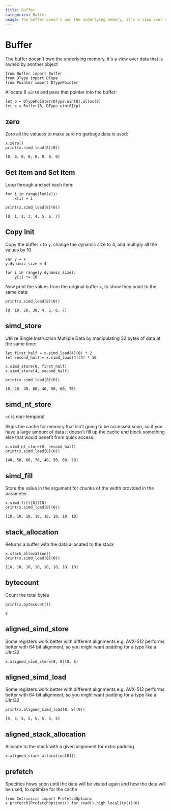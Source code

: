```yaml
---
title: Buffer
categories: Buffer
usage: The buffer doesn't own the underlying memory, it's a view over data that is owned by another object
---
```


# Buffer

The buffer doesn't own the underlying memory, it's a view over data that is owned by another object


```mojo :no-line-numbers 
from Buffer import Buffer
from DType import DType
from Pointer import DTypePointer
```

Allocate 8 `uint8` and pass that pointer into the buffer:


```mojo :no-line-numbers 
let p = DTypePointer[DType.uint8].alloc(8)
let x = Buffer[8, DType.uint8](p)
```

## zero
Zero all the valuees to make sure no garbage data is used:


```mojo :no-line-numbers 
x.zero()
print(x.simd_load[8](0))
```

    [0, 0, 0, 0, 0, 0, 0, 0]


## Get Item and Set Item
Loop through and set each item:


```mojo :no-line-numbers 
for i in range(len(x)):
    x[i] = i

print(x.simd_load[8](0))
```

    [0, 1, 2, 3, 4, 5, 6, 7]


## Copy Init

Copy the buffer `x` to `y`, change the dynamic size to 4, and multiply all the values by 10


```mojo :no-line-numbers 
var y = x
y.dynamic_size = 4

for i in range(y.dynamic_size):
    y[i] *= 10 
```

Now print the values from the original buffer `x`, to show they point to the same data:


```mojo :no-line-numbers 
print(x.simd_load[8](0))
```

    [0, 10, 20, 30, 4, 5, 6, 7]


## simd_store
Utilize Single Instruction Mutliple Data by manipulating 32 bytes of data at the same time:


```mojo :no-line-numbers 
let first_half = x.simd_load[4](0) * 2
let second_half = x.simd_load[4](4) * 10

x.simd_store(0, first_half)
x.simd_store(4, second_half)

print(x.simd_load[8](0))
```

    [0, 20, 40, 60, 40, 50, 60, 70]


## simd_nt_store
`nt` is non-temporal

Skips the cache for memory that isn't going to be accessed soon, so if you have a large amount of data it doesn't fill up the cache and block something else that would benefit from quick access.


```mojo :no-line-numbers 
x.simd_nt_store(0, second_half)
print(x.simd_load[8](0))
```

    [40, 50, 60, 70, 40, 50, 60, 70]


## simd_fill
Store the value in the argument for chunks of the width provided in the parameter


```mojo :no-line-numbers 
x.simd_fill[8](10)
print(x.simd_load[8](0))
```

    [10, 10, 10, 10, 10, 10, 10, 10]


## stack_allocation
Returns a buffer with the data allocated to the stack


```mojo :no-line-numbers 
x.stack_allocation()
print(x.simd_load[8](0))
```

    [10, 10, 10, 10, 10, 10, 10, 10]


## bytecount
Count the total bytes


```mojo :no-line-numbers 
print(x.bytecount())
```

    8


## aligned_simd_store
Some registers work better with different alignments e.g. AVX-512 performs better with 64 bit alignment, so you might want padding for a type like a UInt32


```mojo :no-line-numbers 
x.aligned_simd_store[8, 8](0, 5)
```

## aligned_simd_load
Some registers work better with different alignments e.g. AVX-512 performs better with 64 bit alignment, so you might want padding for a type like a UInt32


```mojo :no-line-numbers 
print(x.aligned_simd_load[8, 8](0))
```

    [5, 5, 5, 5, 5, 5, 5, 5]


## aligned_stack_allocation
Allocate to the stack with a given alignment for extra padding


```mojo :no-line-numbers 
x.aligned_stack_allocation[8]()
```

## prefetch
Specifies hows soon until the data will be visited again and how the data will be used, to optimize for the cache


```mojo :no-line-numbers 
from Intrinsics import PrefetchOptions
x.prefetch[PrefetchOptions().for_read().high_locality()](0)
```

<CommentService />
